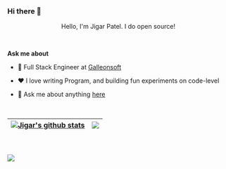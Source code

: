 ### Hi there 👋

<!--
**jigarpatel7600/jigarpatel7600** is a ✨ _special_ ✨ repository because its `README.md` (this file) appears on your GitHub profile.

Here are some ideas to get you started:

- 🔭 I’m currently working on ...
- 🌱 I’m currently learning ...
- 👯 I’m looking to collaborate on ...
- 🤔 I’m looking for help with ...
- 💬 Ask me about ...
- 📫 How to reach me: ...
- 😄 Pronouns: ...
- ⚡ Fun fact: ...
-->



<p align="center"> Hello, I'm Jigar Patel. I do open source!</p>

<br />

**Ask me about**

- 💼 Full Stack Engineer at [Galleonsoft](https://galleonsoft.com/)

- ❤️ I love writing Program, and building fun experiments on code-level

- 💬 Ask me about anything [here](https://github.com/jigarpatel7600/jigarpatel7600/issues)

<br/>

| <a href="https://github.com/jigarpatel7600"><img align="center" src="https://github-readme-stats.vercel.app/api?username=jigarpatel7600&show_icons=true&include_all_commits=true&theme=buefy&hide_border=true" alt="Jigar's github stats" /></a> | <a href="https://github.com/jigarpatel7600"><img align="center" src="https://github-readme-stats.vercel.app/api/top-langs/?username=jigarpatel7600&layout=compact&theme=buefy" /></a> |
| ------------- | ------------- |

<br/>

#### 
[![](https://visitcount.itsvg.in/api?id=jigarpatel7600&label=Profile%20Views&color=4&icon=2&pretty=false)](https://visitcount.itsvg.in)

